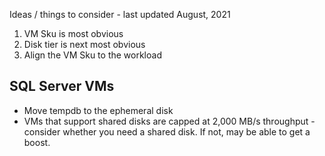 Ideas / things to consider - last updated August, 2021

1. VM Sku is most obvious
2. Disk tier is next most obvious
3. Align the VM Sku to the workload

## SQL Server VMs

- Move tempdb to the ephemeral disk
- VMs that support shared disks are capped at 2,000 MB/s throughput - consider whether you need a shared disk. If not, may be able to get a boost.

